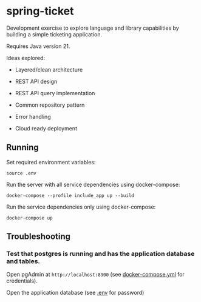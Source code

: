 # spring-ticket
Development exercise to explore language and library capabilities by building a simple ticketing application.

Requires Java version 21.

Ideas explored:

- Layered/clean architecture

- REST API design

- REST API query implementation

- Common repository pattern

- Error handling

- Cloud ready deployment

## Running

Set required environment variables:

```
source .env
```

Run the server with all service dependencies using docker-compose:

```
docker-compose --profile include_app up --build
```

Run the service dependencies only using docker-compose:

```
docker-compose up
```


## Troubleshooting

### Test that postgres is running and has the application database and tables.

Open pgAdmin at `http://localhost:8900` (see [docker-compose.yml](./docker-compose.yml) for credentials). 

Open the application database (see [.env](./.env) for password)
